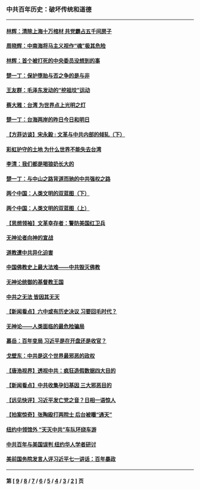 ### 中共百年历史：破坏传统和道德
---
#### [林辉：清除上海十万棺材 共党霸占五千间房子](../../pages/nf1176114/n14033735.md?08200430) 
#### [周晓辉：中南海将马主义视作“魂”极其危险](../../pages/nf1176114/n14026892.md?08200430) 
#### [林辉：首个被打死的中央委员没想到的事](../../pages/nf1176114/n13987400.md?08200430) 
#### [楚一丁：保护堕胎与否之争的是与非](../../pages/nf1176114/n13815642.md?08200430) 
#### [王友群：毛泽东发动的“挖祖坟”运动](../../pages/nf1176114/n13723639.md?08200430) 
#### [蔡大雅：台湾 为世界点上光明之灯](../../pages/nf1176114/n13531530.md?08200430) 
#### [楚一丁：台海两岸的昨日今日和明日](../../pages/nf1176114/n13531468.md?08200430) 
#### [【方菲访谈】宋永毅 : 文革与中共内部的倾轧（下）](../../pages/nf1176114/n13486836.md?08200430) 
#### [彩虹护守的土地 为什么世界不能失去台湾](../../pages/nf1176114/n13476849.md?08200430) 
#### [李清：我们都是喝狼奶长大的](../../pages/nf1176114/n13471478.md?08200430) 
#### [楚一丁：与中山之路背道而驰的中共强权之路](../../pages/nf1176114/n13437270.md?08200430) 
#### [两个中国：人类文明的双蓝图（下）](../../pages/nf1176114/n13423132.md?08200430) 
#### [两个中国：人类文明的双蓝图（上）](../../pages/nf1176114/n13422687.md?08200430) 
#### [【思想领袖】文革幸存者：警防美国红卫兵](../../pages/nf1176114/n13339289.md?08200430) 
#### [无神论者向神的宣战](../../pages/nf1176114/n13281535.md?08200430) 
#### [道教遭中共异化迫害](../../pages/nf1176114/n13281463.md?08200430) 
#### [中国佛教史上最大法难——中共毁灭佛教](../../pages/nf1176114/n13281397.md?08200430) 
#### [无神论统御的基督教王国](../../pages/nf1176114/n13281280.md?08200430) 
#### [中共之无法 皆因其无天](../../pages/nf1176114/n13281088.md?08200430) 
#### [【新闻看点】六中或有历史决议 习要回毛时代？](../../pages/nf1176114/n13222895.md?08200430) 
#### [无神论——人类面临的最危险骗局](../../pages/nf1176114/n13196137.md?08200430) 
#### [慕岳：百年变局 习近平是在开盘还是收官？](../../pages/nf1176114/n13206516.md?08200430) 
#### [戈壁东：中共是这个世界最邪恶的政权](../../pages/nf1176114/n13085641.md?08200430) 
#### [【唐浩视界】透视中共：疯狂造假数据四大目的](../../pages/nf1176114/n13080590.md?08200430) 
#### [【新闻看点】中共收集孕妇基因 三大邪恶目的](../../pages/nf1176114/n13077182.md?08200430) 
#### [【远见快评】习近平发亡党之音？日相一语惊人](../../pages/nf1176114/n13074809.md?08200430) 
#### [【拍案惊奇】张陶殴打两院士 后台被曝“通天”](../../pages/nf1176114/n13070496.md?08200430) 
#### [纽约中领馆外 “天灭中共”车队环绕车游](../../pages/nf1176114/n13070693.md?08200430) 
#### [中共百年与美国误判 纽约华人学者研讨](../../pages/nf1176114/n13067969.md?08200430) 
#### [美前国务院发言人评习近平七一讲话：百年暴政](../../pages/nf1176114/n13066986.md?08200430) 

---
#### 第 [ [9](./9.md?08200430) / [8](./8.md?08200430) / [7](./7.md?08200430) / [6](./6.md?08200430) / [5](./5.md?08200430) / [4](./4.md?08200430) / [3](./3.md?08200430) / [2](./2.md?08200430) ] 页
